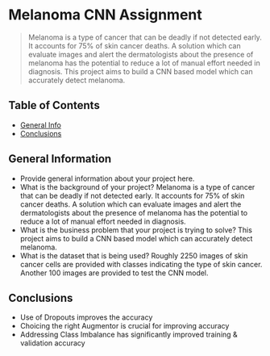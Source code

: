 # Melanoma CNN Assignment
> Melanoma is a type of cancer that can be deadly if not detected early. It accounts for 75% of skin cancer deaths. A solution which can evaluate images and alert the dermatologists about the presence of melanoma has the potential to reduce a lot of manual effort needed in diagnosis. This project aims to build a CNN based model which can accurately detect melanoma. 

## Table of Contents
* [General Info](#general-information)
* [Conclusions](#conclusions)



## General Information
- Provide general information about your project here.
- What is the background of your project?
Melanoma is a type of cancer that can be deadly if not detected early. It accounts for 75% of skin cancer deaths. A solution which can evaluate images and alert the dermatologists about the presence of melanoma has the potential to reduce a lot of manual effort needed in diagnosis. 
- What is the business problem that your project is trying to solve?
This project aims to build a CNN based model which can accurately detect melanoma. 
- What is the dataset that is being used?
Roughly 2250 images of skin cancer cells are provided with classes indicating the type of skin cancer. Another 100 images are provided to test the CNN model.


## Conclusions
- Use of Dropouts improves the accuracy
- Choicing the right Augmentor is crucial for improving accuracy
- Addressing Class Imbalance has significantly improved training & validation accuracy



